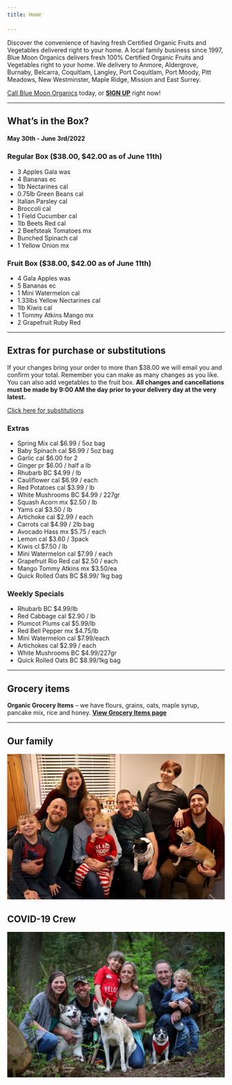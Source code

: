 ```yaml
---
title: Home

---
```

Discover the convenience of having fresh Certified Organic Fruits and Vegetables delivered right to your home. A local family business since 1997, Blue Moon Organics delivers fresh 100% Certified Organic Fruits and Vegetables right to your home. We delivery to Anmore, Aldergrove, Burnaby, Belcarra, Coquitlam, Langley, Port Coquitlam, Port Moody, Pitt Meadows, New Westminster, Maple Ridge, Mission and East Surrey.

[Call Blue Moon Organics](/contact) today, or [**SIGN UP**](/sign-up) right now!

***

## What’s in the Box?

#### **May 30th - June 3rd/2022**

### Regular Box ($38.00, $42.00 as of June 11th)

* 3 Apples Gala  was
* 4 Bananas  ec
* 1lb Nectarines  cal
* 0.75lb Green Beans  cal
* Italian Parsley  cal
* Broccoli  cal
* 1 Field Cucumber  cal
* 1lb Beets Red  cal
* 2 Beefsteak Tomatoes  mx
* Bunched Spinach  cal
* 1 Yellow Onion  mx

### Fruit Box ($38.00, $42.00 as of June 11th)

* 4 Gala Apples  was
* 5 Bananas  ec
* 1 Mini Watermelon  cal
* 1.33lbs Yellow Nectarines  cal
* 1lb Kiwis  cal
* 1 Tommy Atkins Mango  mx
* 2 Grapefruit Ruby Red

***

## Extras for purchase or substitutions

If your changes bring your order to more than $38.00 we will email you and confirm your total. Remember you can make as many changes as you like. You can also add vegetables to the fruit box. **All changes and cancellations must be made by 9:00 AM the day prior to your delivery day at the very latest.**

[Click here for substitutions](/substitutions "Click here for substitutions")

### Extras

* Spring Mix  cal   $6.99 / 5oz bag
* Baby Spinach cal   $6.99 / 5oz bag
* Garlic  cal   $6.00 for 2
* Ginger  pr   $6.00 / half a lb
* Rhubarb  BC  $4.99 / lb
* Cauliflower  cal  $6.99 / each
* Red Potatoes  cal   $3.99 / lb
* White Mushrooms BC  $4.99 / 227gr
* Squash Acorn  mx  $2.50 / lb
* Yams  cal   $3.50 / lb
* Artichoke  cal   $2.99 / each
* Carrots  cal   $4.99 / 2lb bag
* Avocado Hass mx  $5.75 / each
* Lemon  cal   $3.60 / 3pack
* Kiwis  cl   $7.50 / lb
* Mini Watermelon cal  $7.99 / each
* Grapefruit Rio Red  cal  $2.50 / each
* Mango Tommy Atkins  mx  $3.50/ea
* Quick Rolled Oats BC  $8.99/ 1kg bag

### Weekly Specials

* Rhubarb  BC   $4.99/lb
* Red Cabbage  cal  $2.90 / lb
* Plumcot Plums  cal  $5.99/lb
* Red Bell Pepper  mx  $4.75/lb
* Mini Watermelon cal  $7.99/each
* Artichokes  cal  $2.99 / each
* White Mushrooms  BC  $4.99/227gr
* Quick Rolled Oats BC  $8.99/1kg bag

***

## Grocery items

**Organic Grocery Items** – we have flours, grains, oats, maple syrup, pancake mix, rice and honey. [**View Grocery Items page**](/groceries)

***

## Our family

![Our family.](./uploads/IMG_1376-copy.jpg "Our family")

## COVID-19 Crew

![COVID-19 crew.](./uploads/covid.jpg "COVID-19 crew")